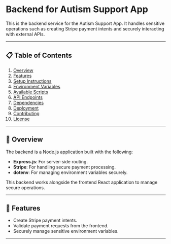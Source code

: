 # Backend for Autism Support App

This is the backend service for the Autism Support App. It handles sensitive operations such as creating Stripe payment intents and securely interacting with external APIs.

---

## 📋 Table of Contents

1. [Overview](#overview)
2. [Features](#features)
3. [Setup Instructions](#setup-instructions)
4. [Environment Variables](#environment-variables)
5. [Available Scripts](#available-scripts)
6. [API Endpoints](#api-endpoints)
7. [Dependencies](#dependencies)
8. [Deployment](#deployment)
9. [Contributing](#contributing)
10. [License](#license)

---

## 📖 Overview

The backend is a Node.js application built with the following:

- **Express.js**: For server-side routing.
- **Stripe**: For handling secure payment processing.
- **dotenv**: For managing environment variables securely.

This backend works alongside the frontend React application to manage secure operations.

---

## 🌟 Features

- Create Stripe payment intents.
- Validate payment requests from the frontend.
- Securely manage sensitive environment variables.

---
